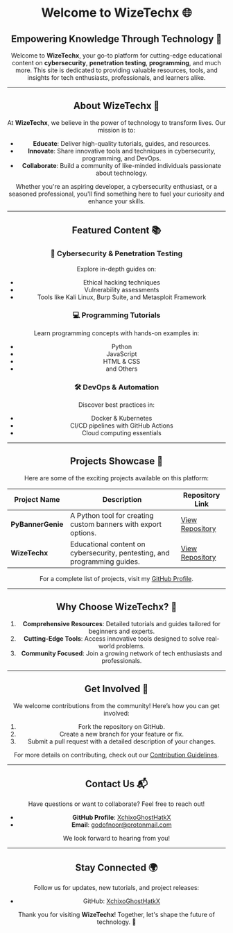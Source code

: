 <header>

<!--
  <<< Author notes: Course header >>>
  Include a 1280×640 image, course title in sentence case, and a concise description in emphasis.
  In your repository settings: enable template repository, add your 1280×640 social image, auto delete head branches.
  Add your open source license, GitHub uses MIT license.
-->

# Welcome to WizeTechx 🌐

## Empowering Knowledge Through Technology 🚀

Welcome to **WizeTechx**, your go-to platform for cutting-edge educational content on **cybersecurity**, **penetration testing**, **programming**, and much more. This site is dedicated to providing valuable resources, tools, and insights for tech enthusiasts, professionals, and learners alike.

---

## About WizeTechx 🧠

At **WizeTechx**, we believe in the power of technology to transform lives. Our mission is to:

- **Educate**: Deliver high-quality tutorials, guides, and resources.
- **Innovate**: Share innovative tools and techniques in cybersecurity, programming, and DevOps.
- **Collaborate**: Build a community of like-minded individuals passionate about technology.

Whether you're an aspiring developer, a cybersecurity enthusiast, or a seasoned professional, you'll find something here to fuel your curiosity and enhance your skills.

---

## Featured Content 📚

### 🔐 Cybersecurity & Penetration Testing
Explore in-depth guides on:
- Ethical hacking techniques
- Vulnerability assessments
- Tools like Kali Linux, Burp Suite, and Metasploit Framework

### 💻 Programming Tutorials
Learn programming concepts with hands-on examples in:
- Python
- JavaScript
- HTML & CSS
- and Others 

### 🛠️ DevOps & Automation
Discover best practices in:
- Docker & Kubernetes
- CI/CD pipelines with GitHub Actions
- Cloud computing essentials

---

## Projects Showcase 🚧

Here are some of the exciting projects available on this platform:

| Project Name      | Description                                                                 | Repository Link                                                                 |
|-------------------|-----------------------------------------------------------------------------|--------------------------------------------------------------------------------|
| **PyBannerGenie** | A Python tool for creating custom banners with export options.             | [View Repository](https://github.com/XchixoGhostHatkX/PyBannerGenie)           |
| **WizeTechx**     | Educational content on cybersecurity, pentesting, and programming guides.  | [View Repository](https://github.com/XchixoGhostHatkX/WizeTechx)               |

For a complete list of projects, visit my [GitHub Profile](https://github.com/XchixoGhostHatkX).

---

## Why Choose WizeTechx? 🤔

1. **Comprehensive Resources**: Detailed tutorials and guides tailored for beginners and experts.
2. **Cutting-Edge Tools**: Access innovative tools designed to solve real-world problems.
3. **Community Focused**: Join a growing network of tech enthusiasts and professionals.

---

## Get Involved 🤝

We welcome contributions from the community! Here’s how you can get involved:

1. Fork the repository on GitHub.
2. Create a new branch for your feature or fix.
3. Submit a pull request with a detailed description of your changes.

For more details on contributing, check out our [Contribution Guidelines](https://github.com/XchixoGhostHatkX/WizeTechx/blob/my-pages/CONTRIBUTING.md).

---

## Contact Us 📬

Have questions or want to collaborate? Feel free to reach out!

- **GitHub Profile**: [XchixoGhostHatkX](https://github.com/XchixoGhostHatkX)
- **Email**: [godofnoor@protonmail.com](mailto:godofnoor@protonmail.com)

We look forward to hearing from you!

---

## Stay Connected 🌍

Follow us for updates, new tutorials, and project releases:
- GitHub: [XchixoGhostHatkX](https://github.com/XchixoGhostHatkX)

Thank you for visiting **WizeTechx**! Together, let's shape the future of technology. 🚀
